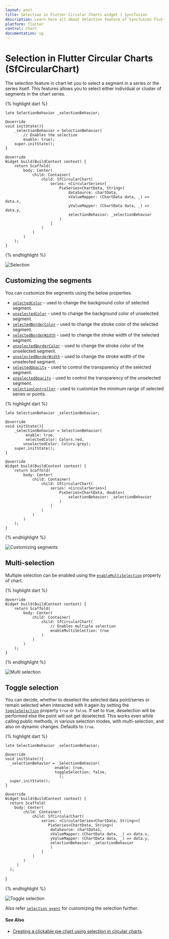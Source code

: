 ```yaml
---
layout: post
title: Selection in Flutter Circular Charts widget | Syncfusion 
description: Learn here all about Selection feature of Syncfusion Flutter Circular Charts (SfCircularChart) widget and more.
platform: flutter
control: Chart
documentation: ug
---
```


# Selection in Flutter Circular Charts (SfCircularChart)

The selection feature in chart let you to select a segment in a series or the series itself. This features allows you to select either individual or cluster of segments in the chart series.

{% highlight dart %} 
    
    late SelectionBehavior _selectionBehavior;

    @override
    void initState(){
        _selectionBehavior = SelectionBehavior(
            // Enables the selection
            enable: true);
        super.initState();
    }

    @override
    Widget build(BuildContext context) {
        return Scaffold(
            body: Center(
                child: Container(
                    child: SfCircularChart(
                        series: <CircularSeries>[
                            PieSeries<ChartData, String>(
                                dataSource: chartData,
                                xValueMapper: (ChartData data, _) => data.x,
                                yValueMapper: (ChartData data, _) => data.y,
                                selectionBehavior: _selectionBehavior
                            )
                        ]
                    )
                )
            )
        );  
    }

{% endhighlight %}

![Selection](images/selection/default_selection.jpg)

## Customizing the segments

You can customize the segments using the below properties.

* [`selectedColor`](https://pub.dev/documentation/syncfusion_flutter_charts/latest/charts/SelectionBehavior/selectedColor.html) - used to change the background color of selected segment.
* [`unselectedColor`](https://pub.dev/documentation/syncfusion_flutter_charts/latest/charts/SelectionBehavior/unselectedColor.html) - used to change the background color of unselected segment.
* [`selectedBorderColor`](https://pub.dev/documentation/syncfusion_flutter_charts/latest/charts/SelectionBehavior/selectedBorderColor.html) - used to change the stroke color of the selected segment.
* [`selectedBorderWidth`](https://pub.dev/documentation/syncfusion_flutter_charts/latest/charts/SelectionBehavior/selectedBorderWidth.html) - used to change the stroke width of the selected segment.
* [`unselectedBorderColor`](https://pub.dev/documentation/syncfusion_flutter_charts/latest/charts/SelectionBehavior/unselectedBorderColor.html) - used to change the stroke color of the unselected segment.
* [`unselectedBorderWidth`](https://pub.dev/documentation/syncfusion_flutter_charts/latest/charts/SelectionBehavior/unselectedBorderWidth.html) - used to change the stroke width of the unselected segment.
* [`selectedOpacity`](https://pub.dev/documentation/syncfusion_flutter_charts/latest/charts/SelectionBehavior/selectedOpacity.html) - used to control the transparency of the selected segment.
* [`unselectedOpacity`](https://pub.dev/documentation/syncfusion_flutter_charts/latest/charts/SelectionBehavior/unselectedOpacity.html) - used to control the transparency of the unselected segment.
* [`selectionController`](https://pub.dev/documentation/syncfusion_flutter_charts/latest/charts/SelectionBehavior/selectionController.html) - used to customize the minimum range of selected series or points.

{% highlight dart %} 
    
    late SelectionBehavior _selectionBehavior;

    @override
    void initState(){
        _selectionBehavior = SelectionBehavior(
             enable: true,
             selectedColor: Colors.red,
            unselectedColor: Colors.grey);
        super.initState();
    }

    @override
    Widget build(BuildContext context) {
        return Scaffold(
            body: Center(
                child: Container(
                    child: SfCircularChart(
                        series: <CircularSeries>[
                            PieSeries<ChartData, double>(
                                selectionBehavior: _selectionBehavior
                            )
                        ]
                    )
                )
            )
        );
    }

{% endhighlight %}

![Customizing segments](images/selection/customizing_segments.jpg)

## Multi-selection

Multiple selection can be enabled using the [`enableMultiSelection`](https://pub.dev/documentation/syncfusion_flutter_charts/latest/charts/SfCircularChart/enableMultiSelection.html) property of chart.

{% highlight dart %} 

    @override
    Widget build(BuildContext context) {
        return Scaffold(
            body: Center(
                child: Container(
                    child: SfCircularChart(
                        // Enables multiple selection
                        enableMultiSelection: true
                    )
                )
            )
        );
    }

{% endhighlight %}

![Multi selection](images/selection/multi_select.jpg)

## Toggle selection

You can decide, whether to deselect the selected data point/series or remain selected when interacted with it again by setting the [`toggleSelection`](https://pub.dev/documentation/syncfusion_flutter_charts/latest/charts/SelectionBehavior/toggleSelection.html) property `true` or `false`. If set to true, deselection will be performed else the point will not get deselected.
This works even while calling public methods, in various selection modes, with multi-selection, and also on dynamic changes.
Defaults to `true`.

{% highlight dart %} 

    late SelectionBehavior _selectionBehavior;

    @override
    void initState(){
      _selectionBehavior =  SelectionBehavior(
                          enable: true,
                          toggleSelection: false,
                            );
      super.initState(); 
    }

    @override
    Widget build(BuildContext context) {
      return Scaffold(
        body: Center(
            child: Container(
                child: SfCircularChart(
                    series: <CircularSeries<ChartData, String>>[
                       PieSeries<ChartData, String>(
                        dataSource: chartData1,
                        xValueMapper: (ChartData data, _) => data.x,
                        yValueMapper: (ChartData data, _) => data.y,
                        selectionBehavior: _selectionBehavior
                        )
                    ]
                )
            )
         )
      );
   }

{% endhighlight %}

![Toggle selection](images/selection/deselection.gif)

Also refer [`selection event`](./events#onselectionchanged) for customizing the selection further.

#### See Also

* [Creating a clickable pie chart using selection in circular charts](https://www.syncfusion.com/kb/12346/how-to-create-clickable-pie-chart-in-flutter-using-circular-charts-widget-sfcircularchart).